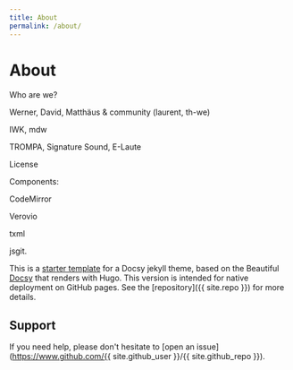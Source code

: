 ```yaml
---
title: About
permalink: /about/
---
```


# About

Who are we? 

Werner, David, Matthäus & community (laurent, th-we)

IWK, mdw

TROMPA, Signature Sound, E-Laute

License

Components: 

CodeMirror

Verovio

txml

jsgit.

This is a [starter template](https://vsoch.github.io/docsy-jekyll/) for a Docsy jekyll theme, based
on the Beautiful [Docsy](https://github.com/google/docsy) that renders with Hugo. This version is intended for
native deployment on GitHub pages. See the [repository]({{ site.repo }}) for more details.

## Support

If you need help, please don't hesitate to [open an issue](https://www.github.com/{{ site.github_user }}/{{ site.github_repo }}).

